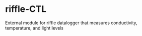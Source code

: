riffle-CTL
==========

External module for riffle datalogger that measures conductivity, temperature, and light levels

